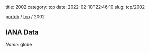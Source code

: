 title: 2002
category: tcp
date: 2022-02-10T22:46:10
slug: tcp/2002

[portdb](/) / [tcp](/category/tcp.html) / 2002


## IANA Data

_Name:_ globe

